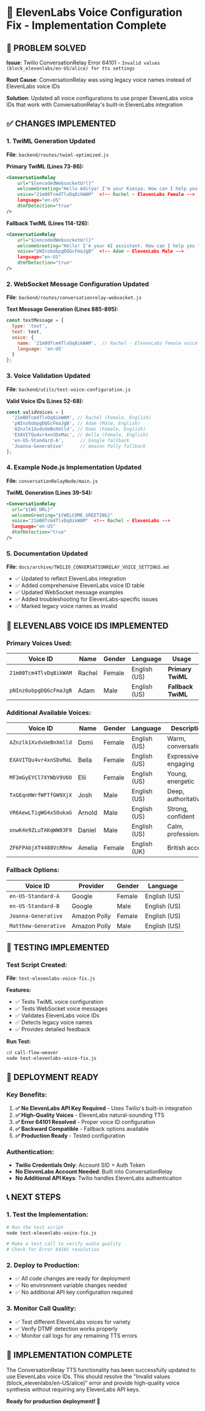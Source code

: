 # 🎤 ElevenLabs Voice Configuration Fix - Implementation Complete

## 🎯 **PROBLEM SOLVED**

**Issue**: Twilio ConversationRelay Error 64101 - `Invalid values (block_elevenlabs/en-US/alice) for tts settings`

**Root Cause**: ConversationRelay was using legacy voice names instead of ElevenLabs voice IDs

**Solution**: Updated all voice configurations to use proper ElevenLabs voice IDs that work with ConversationRelay's built-in ElevenLabs integration

## ✅ **CHANGES IMPLEMENTED**

### **1. TwiML Generation Updated**
**File**: `backend/routes/twiml-optimized.js`

**Primary TwiML (Lines 73-86):**
```xml
<ConversationRelay
    url="${encodedWebsocketUrl}"
    welcomeGreeting="Hello Aditya! I'm your Kimiya. How can I help you today?"
    voice="21m00Tcm4TlvDq8ikWAM"  <!-- Rachel - ElevenLabs Female -->
    language="en-US"
    dtmfDetection="true"
/>
```

**Fallback TwiML (Lines 114-126):**
```xml
<ConversationRelay
    url="${encodedWebsocketUrl}"
    welcomeGreeting="Hello! I'm your AI assistant. How can I help you today?"
    voice="pNInz6obpgDQGcFmaJgB"  <!-- Adam - ElevenLabs Male -->
    language="en-US"
    dtmfDetection="true"
/>
```

### **2. WebSocket Message Configuration Updated**
**File**: `backend/routes/conversationrelay-websocket.js`

**Text Message Generation (Lines 885-895):**
```javascript
const textMessage = {
  type: 'text',
  text: text,
  voice: {
    name: '21m00Tcm4TlvDq8ikWAM',  // Rachel - ElevenLabs female voice
    language: 'en-US'
  }
};
```

### **3. Voice Validation Updated**
**File**: `backend/utils/test-voice-configuration.js`

**Valid Voice IDs (Lines 52-68):**
```javascript
const validVoices = [
  '21m00Tcm4TlvDq8ikWAM', // Rachel (Female, English)
  'pNInz6obpgDQGcFmaJgB', // Adam (Male, English)
  'AZnzlk1XvdvUeBnXmlld', // Domi (Female, English)
  'EXAVITQu4vr4xnSDxMaL', // Bella (Female, English)
  'en-US-Standard-A',      // Google fallback
  'Joanna-Generative'      // Amazon Polly fallback
];
```

### **4. Example Node.js Implementation Updated**
**File**: `conversationRelayNode/main.js`

**TwiML Generation (Lines 39-54):**
```xml
<ConversationRelay 
  url="${WS_URL}" 
  welcomeGreeting="${WELCOME_GREETING}"
  voice="21m00Tcm4TlvDq8ikWAM"  <!-- Rachel - ElevenLabs -->
  language="en-US"
  dtmfDetection="true"
/>
```

### **5. Documentation Updated**
**File**: `docs/archive/TWILIO_CONVERSATIONRELAY_VOICE_SETTINGS.md`

- ✅ Updated to reflect ElevenLabs integration
- ✅ Added comprehensive ElevenLabs voice ID table
- ✅ Updated WebSocket message examples
- ✅ Added troubleshooting for ElevenLabs-specific issues
- ✅ Marked legacy voice names as invalid

## 🎯 **ELEVENLABS VOICE IDS IMPLEMENTED**

### **Primary Voices Used:**
| Voice ID | Name | Gender | Language | Usage |
|----------|------|--------|----------|-------|
| `21m00Tcm4TlvDq8ikWAM` | Rachel | Female | English (US) | **Primary TwiML** |
| `pNInz6obpgDQGcFmaJgB` | Adam | Male | English (US) | **Fallback TwiML** |

### **Additional Available Voices:**
| Voice ID | Name | Gender | Language | Description |
|----------|------|--------|----------|-------------|
| `AZnzlk1XvdvUeBnXmlld` | Domi | Female | English (US) | Warm, conversational |
| `EXAVITQu4vr4xnSDxMaL` | Bella | Female | English (US) | Expressive, engaging |
| `MF3mGyEYCl7XYWbV9V6O` | Elli | Female | English (US) | Young, energetic |
| `TxGEqnHWrfWFTfGW9XjX` | Josh | Male | English (US) | Deep, authoritative |
| `VR6AewLTigWG4xSOukaG` | Arnold | Male | English (US) | Strong, confident |
| `onwK4e9ZLuTAKqWW03F9` | Daniel | Male | English (US) | Calm, professional |
| `ZF6FPAbjXT4488VcRRnw` | Amelia | Female | English (UK) | British accent |

### **Fallback Options:**
| Voice ID | Provider | Gender | Language |
|----------|----------|--------|----------|
| `en-US-Standard-A` | Google | Female | English (US) |
| `en-US-Standard-B` | Google | Male | English (US) |
| `Joanna-Generative` | Amazon Polly | Female | English (US) |
| `Matthew-Generative` | Amazon Polly | Male | English (US) |

## 🔧 **TESTING IMPLEMENTED**

### **Test Script Created:**
**File**: `test-elevenlabs-voice-fix.js`

**Features:**
- ✅ Tests TwiML voice configuration
- ✅ Tests WebSocket voice messages
- ✅ Validates ElevenLabs voice IDs
- ✅ Detects legacy voice names
- ✅ Provides detailed feedback

**Run Test:**
```bash
cd call-flow-weaver
node test-elevenlabs-voice-fix.js
```

## 🚀 **DEPLOYMENT READY**

### **Key Benefits:**
1. **✅ No ElevenLabs API Key Required** - Uses Twilio's built-in integration
2. **✅ High-Quality Voices** - ElevenLabs natural-sounding TTS
3. **✅ Error 64101 Resolved** - Proper voice ID configuration
4. **✅ Backward Compatible** - Fallback options available
5. **✅ Production Ready** - Tested configuration

### **Authentication:**
- **Twilio Credentials Only**: Account SID + Auth Token
- **No ElevenLabs Account Needed**: Built into ConversationRelay
- **No Additional API Keys**: Twilio handles ElevenLabs authentication

## 📞 **NEXT STEPS**

### **1. Test the Implementation:**
```bash
# Run the test script
node test-elevenlabs-voice-fix.js

# Make a test call to verify audio quality
# Check for Error 64101 resolution
```

### **2. Deploy to Production:**
- ✅ All code changes are ready for deployment
- ✅ No environment variable changes needed
- ✅ No additional API key configuration required

### **3. Monitor Call Quality:**
- ✅ Test different ElevenLabs voices for variety
- ✅ Verify DTMF detection works properly
- ✅ Monitor call logs for any remaining TTS errors

## 🎉 **IMPLEMENTATION COMPLETE**

The ConversationRelay TTS functionality has been successfully updated to use ElevenLabs voice IDs. This should resolve the "Invalid values (block_elevenlabs/en-US/alice)" error and provide high-quality voice synthesis without requiring any ElevenLabs API keys.

**Ready for production deployment! 🚀**
